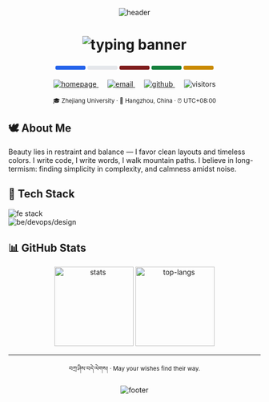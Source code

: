 <!-- ===== Top Wave Banner: Tibetan Colors (Maroon ↔ Golden) ===== -->
<p align="center">
  <img src="https://capsule-render.vercel.app/api?type=waving&height=240&text=མེ་ཏོག་རྒྱས་པ&fontAlign=50&fontSize=42&fontColor=ffffff&color=0:7f1d1d,100:ca8a04&animation=fadeIn" alt="header" />
</p>

<!-- ===== Dynamic Typing: Clean & Reliable ===== -->
<h1 align="center">
  <img src="https://readme-typing-svg.herokuapp.com?font=Noto+Serif&size=22&duration=3000&pause=900&color=CA8A04&center=true&vCenter=true&width=760&lines=Tashi+Delek;མེ་ཏོག་རྒྱས་པ;✨+Craft+%7C+Calm+%7C+Clarity;May+you+be+well" alt="typing banner"/>
</h1>

<!-- ===== Prayer Flags Separator (Blue · White · Red · Green · Yellow) ===== -->
<div align="center">
  <span style="display:inline-block;width:60px;height:8px;background:#2563eb;border-radius:3px;"></span>
  <span style="display:inline-block;width:60px;height:8px;background:#e5e7eb;border-radius:3px;"></span>
  <span style="display:inline-block;width:60px;height:8px;background:#7f1d1d;border-radius:3px;"></span>
  <span style="display:inline-block;width:60px;height:8px;background:#15803d;border-radius:3px;"></span>
  <span style="display:inline-block;width:60px;height:8px;background:#ca8a04;border-radius:3px;"></span>
</div>

<br/>
<!-- ===== Signals & Contact ===== -->
<div align="center">
  <a href="https://jingvc.com/">
    <img alt="homepage" src="https://img.shields.io/badge/Homepage-jingvc.com-7f1d1d?style=flat&labelColor=111111&logo=googlechrome&logoColor=ca8a04" />
  </a>&emsp;
  <a href="mailto:vyuan217@gmail.com">
    <img alt="email" src="https://img.shields.io/badge/Email-vyuan217%40gmail.com-7f1d1d?style=flat&labelColor=111111&logo=gmail&logoColor=ca8a04" />
  </a>&emsp;
  <a href="https://github.com/learnerjunjun">
    <img alt="github" src="https://img.shields.io/badge/GitHub-@learnerjunjun-7f1d1d?style=flat&labelColor=111111&logo=github&logoColor=ca8a04" />
  </a>&emsp;
  <img alt="visitors" src="https://komarev.com/ghpvc/?username=learnerjunjun&style=flat&label=Visitors&color=7f1d1d"/>
  <br/><br/>
  <sub>🎓 Zhejiang University · 📍 Hangzhou, China · ⏰ UTC+08:00</sub>
</div>

## 🕊️ About Me
Beauty lies in restraint and balance — I favor clean layouts and timeless colors.
I write code, I write words, I walk mountain paths.
I believe in long-termism: finding simplicity in complexity, and calmness amidst noise. 

## 🧰 Tech Stack
<p>
  <img src="https://skillicons.dev/icons?i=ts,js,vue,react,nodejs,vite,vitest,webpack,vercel&perline=9" alt="fe stack"/><br/>
  <img src="https://skillicons.dev/icons?i=go,python,linux,docker,nginx,git,githubactions,figma,vscode&perline=9" alt="be/devops/design"/>
</p>

## 📊 GitHub Stats
<p align="center">
  <img height="158" src="https://github-readme-stats.vercel.app/api?username=learnerjunjun&show_icons=true&theme=calm&hide_title=true&hide_border=true&include_all_commits=true&count_private=true" alt="stats"/>
  <img height="158" src="https://github-readme-stats.vercel.app/api/top-langs/?username=learnerjunjun&layout=compact&langs_count=8&theme=calm&hide_border=true" alt="top-langs"/>
</p>

---

<!-- Blessing + Footer -->
<div align="center">
  <sub>བཀྲ་ཤིས་བདེ་ལེགས། · May your wishes find their way.</sub>
  
</div>

<!-- Bottom Wave Banner -->
<p align="center">
  <img src="https://capsule-render.vercel.app/api?type=waving&height=140&section=footer&color=0:7f1d1d,100:ca8a04" alt="footer" />
</p>
